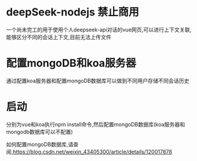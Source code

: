 # deepSeek-nodejs 禁止商用
一个尚未完工的用于使用个人deepseek-api对话的vue网页,可以进行上下文关联,能够区分不同的会话上下文,目前无法上传文件
# 配置mongoDB和koa服务器
通过配置koa服务器和配置mongoDB数据库可以做到不同用户存储不同会话历史
# 启动
分别为vue和koa执行npm install命令,然后配置mongoDB数据库(koa服务器和mongodb数据库可以不配置)

如何配置mongoDB数据库,请查阅,https://blog.csdn.net/weixin_43405300/article/details/120017878
